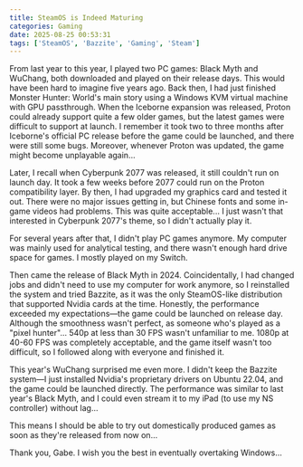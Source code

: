```yaml
---
title: SteamOS is Indeed Maturing
categories: Gaming
date: 2025-08-25 00:53:31
tags: ['SteamOS', 'Bazzite', 'Gaming', 'Steam']
---
```


From last year to this year, I played two PC games: Black Myth and WuChang, both downloaded and played on their release days. This would have been hard to imagine five years ago. Back then, I had just finished Monster Hunter: World's main story using a Windows KVM virtual machine with GPU passthrough. When the Iceborne expansion was released, Proton could already support quite a few older games, but the latest games were difficult to support at launch. I remember it took two to three months after Iceborne's official PC release before the game could be launched, and there were still some bugs. Moreover, whenever Proton was updated, the game might become unplayable again...<!-- more -->

Later, I recall when Cyberpunk 2077 was released, it still couldn't run on launch day. It took a few weeks before 2077 could run on the Proton compatibility layer. By then, I had upgraded my graphics card and tested it out. There were no major issues getting in, but Chinese fonts and some in-game videos had problems. This was quite acceptable... I just wasn't that interested in Cyberpunk 2077's theme, so I didn't actually play it.

For several years after that, I didn't play PC games anymore. My computer was mainly used for analytical testing, and there wasn't enough hard drive space for games. I mostly played on my Switch.

Then came the release of Black Myth in 2024. Coincidentally, I had changed jobs and didn't need to use my computer for work anymore, so I reinstalled the system and tried Bazzite, as it was the only SteamOS-like distribution that supported Nvidia cards at the time. Honestly, the performance exceeded my expectations—the game could be launched on release day. Although the smoothness wasn't perfect, as someone who's played as a "pixel hunter"... 540p at less than 30 FPS wasn't unfamiliar to me. 1080p at 40-60 FPS was completely acceptable, and the game itself wasn't too difficult, so I followed along with everyone and finished it.

This year's WuChang surprised me even more. I didn't keep the Bazzite system—I just installed Nvidia's proprietary drivers on Ubuntu 22.04, and the game could be launched directly. The performance was similar to last year's Black Myth, and I could even stream it to my iPad (to use my NS controller) without lag...

This means I should be able to try out domestically produced games as soon as they're released from now on...

Thank you, Gabe. I wish you the best in eventually overtaking Windows...
